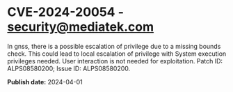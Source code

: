 # CVE-2024-20054 - security@mediatek.com

In gnss, there is a possible escalation of privilege due to a missing bounds check. This could lead to local escalation of privilege with System execution privileges needed. User interaction is not needed for exploitation. Patch ID: ALPS08580200; Issue ID: ALPS08580200.

**Publish date:** 2024-04-01
